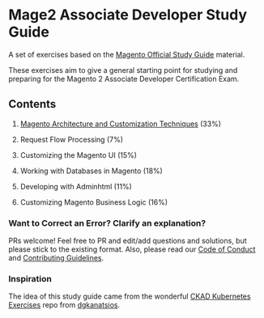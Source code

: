 # Mage2 Associate Developer Study Guide

A set of exercises based on the [Magento Official Study Guide](https://magento-u.magento.com/magento-u/downloads/M2%20Cert%20Assoc%20Dev%20Exam%20v2_3%20Study%20Gd.pdf) material.

These exercises aim to give a general starting point for studying and preparing for the Magento 2 Associate Developer Certification Exam.

## Contents

1. [Magento Architecture and Customization Techniques](./architecture-and-customization.md) (33%)
    
1. Request Flow Processing (7%)
    
1. Customizing the Magento UI (15%)

1. Working with Databases in Magento (18%)

1. Developing with Adminhtml (11%)

1. Customizing Magento Business Logic (16%)

### Want to Correct an Error? Clarify an explanation?

PRs welcome! Feel free to PR and edit/add questions and solutions, but please stick to the existing format. Also, please read our [Code of Conduct](./CODE_OF_CONDUCT.md) and [Contributing Guidelines](./CONTRIBUTING.md).

### Inspiration

The idea of this study guide came from the wonderful [CKAD Kubernetes Exercises](https://github.com/dgkanatsios/CKAD-exercises) repo from [dgkanatsios](https://github.com/dgkanatsios).


